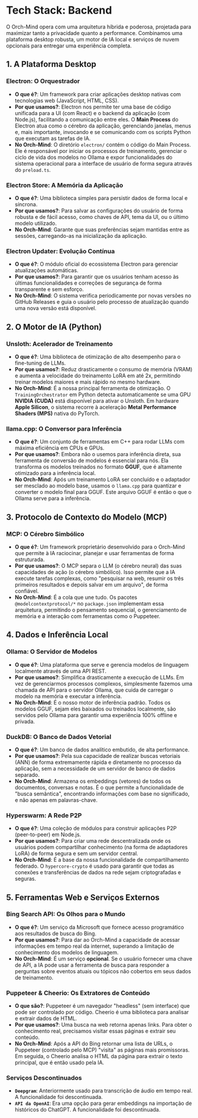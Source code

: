 # Tech Stack: Backend

O Orch-Mind opera com uma arquitetura híbrida e poderosa, projetada para maximizar tanto a privacidade quanto a performance. Combinamos uma plataforma desktop robusta, um motor de IA local e serviços de nuvem opcionais para entregar uma experiência completa.

## 1. A Plataforma Desktop

### Electron: O Orquestrador

- **O que é?**: Um framework para criar aplicações desktop nativas com tecnologias web (JavaScript, HTML, CSS).
- **Por que usamos?**: Electron nos permite ter uma base de código unificada para a UI (com React) e o backend da aplicação (com Node.js), facilitando a comunicação entre eles. O **Main Process** do Electron atua como o cérebro da aplicação, gerenciando janelas, menus e, mais importante, invocando e se comunicando com os scripts Python que executam as tarefas de IA.
- **No Orch-Mind**: O diretório `electron/` contém o código do Main Process. Ele é responsável por iniciar os processos de treinamento, gerenciar o ciclo de vida dos modelos no Ollama e expor funcionalidades do sistema operacional para a interface de usuário de forma segura através do `preload.ts`.

### Electron Store: A Memória da Aplicação

- **O que é?**: Uma biblioteca simples para persistir dados de forma local e síncrona.
- **Por que usamos?**: Para salvar as configurações do usuário de forma robusta e de fácil acesso, como chaves de API, tema da UI, ou o último modelo utilizado.
- **No Orch-Mind**: Garante que suas preferências sejam mantidas entre as sessões, carregando-as na inicialização da aplicação.

### Electron Updater: Evolução Contínua

- **O que é?**: O módulo oficial do ecossistema Electron para gerenciar atualizações automáticas.
- **Por que usamos?**: Para garantir que os usuários tenham acesso às últimas funcionalidades e correções de segurança de forma transparente e sem esforço.
- **No Orch-Mind**: O sistema verifica periodicamente por novas versões no GitHub Releases e guia o usuário pelo processo de atualização quando uma nova versão está disponível.

## 2. O Motor de IA (Python)

### Unsloth: Acelerador de Treinamento

- **O que é?**: Uma biblioteca de otimização de alto desempenho para o fine-tuning de LLMs.
- **Por que usamos?**: Reduz drasticamente o consumo de memória (VRAM) e aumenta a velocidade do treinamento LoRA em até 2x, permitindo treinar modelos maiores e mais rápido no mesmo hardware.
- **No Orch-Mind**: É a nossa principal ferramenta de otimização. O `TrainingOrchestrator` em Python detecta automaticamente se uma GPU **NVIDIA (CUDA)** está disponível para ativar o Unsloth. Em hardware **Apple Silicon**, o sistema recorre à aceleração **Metal Performance Shaders (MPS)** nativa do PyTorch.

### llama.cpp: O Conversor para Inferência

- **O que é?**: Um conjunto de ferramentas em C++ para rodar LLMs com máxima eficiência em CPUs e GPUs.
- **Por que usamos?**: Embora não o usemos para inferência direta, sua ferramenta de conversão de modelos é essencial para nós. Ela transforma os modelos treinados no formato **GGUF**, que é altamente otimizado para a inferência local.
- **No Orch-Mind**: Após um treinamento LoRA ser concluído e o adaptador ser mesclado ao modelo base, usamos o `llama.cpp` para quantizar e converter o modelo final para GGUF. Este arquivo GGUF é então o que o Ollama serve para a inferência.

## 3. Protocolo de Contexto do Modelo (MCP)

### MCP: O Cérebro Simbólico

- **O que é?**: Um framework proprietário desenvolvido para o Orch-Mind que permite à IA raciocinar, planejar e usar ferramentas de forma estruturada.
- **Por que usamos?**: O MCP separa o LLM (o cérebro neural) das suas capacidades de ação (o cérebro simbólico). Isso permite que a IA execute tarefas complexas, como "pesquisar na web, resumir os três primeiros resultados e depois salvar em um arquivo", de forma confiável.
- **No Orch-Mind**: É a cola que une tudo. Os pacotes `@modelcontextprotocol/*` no `package.json` implementam essa arquitetura, permitindo o pensamento sequencial, o gerenciamento de memória e a interação com ferramentas como o Puppeteer.

## 4. Dados e Inferência Local

### Ollama: O Servidor de Modelos

- **O que é?**: Uma plataforma que serve e gerencia modelos de linguagem localmente através de uma API REST.
- **Por que usamos?**: Simplifica drasticamente a execução de LLMs. Em vez de gerenciarmos processos complexos, simplesmente fazemos uma chamada de API para o servidor Ollama, que cuida de carregar o modelo na memória e executar a inferência.
- **No Orch-Mind**: É o nosso motor de inferência padrão. Todos os modelos GGUF, sejam eles baixados ou treinados localmente, são servidos pelo Ollama para garantir uma experiência 100% offline e privada.

### DuckDB: O Banco de Dados Vetorial

- **O que é?**: Um banco de dados analítico embutido, de alta performance.
- **Por que usamos?**: Pela sua capacidade de realizar buscas vetoriais (ANN) de forma extremamente rápida e diretamente no processo da aplicação, sem a necessidade de um servidor de banco de dados separado.
- **No Orch-Mind**: Armazena os embeddings (vetores) de todos os documentos, conversas e notas. É o que permite a funcionalidade de "busca semântica", encontrando informações com base no significado, e não apenas em palavras-chave.

### Hyperswarm: A Rede P2P

- **O que é?**: Uma coleção de módulos para construir aplicações P2P (peer-to-peer) em Node.js.
- **Por que usamos?**: Para criar uma rede descentralizada onde os usuários podem compartilhar conhecimento (na forma de adaptadores LoRA) de forma segura e sem um servidor central.
- **No Orch-Mind**: É a base da nossa funcionalidade de compartilhamento federado. O `hypercore-crypto` é usado para garantir que todas as conexões e transferências de dados na rede sejam criptografadas e seguras.

## 5. Ferramentas Web e Serviços Externos

### Bing Search API: Os Olhos para o Mundo

- **O que é?**: Um serviço da Microsoft que fornece acesso programático aos resultados de busca do Bing.
- **Por que usamos?**: Para dar ao Orch-Mind a capacidade de acessar informações em tempo real da internet, superando a limitação de conhecimento dos modelos de linguagem.
- **No Orch-Mind**: É um serviço **opcional**. Se o usuário fornecer uma chave de API, a IA pode usar a ferramenta de busca para responder a perguntas sobre eventos atuais ou tópicos não cobertos em seus dados de treinamento.

### Puppeteer & Cheerio: Os Extratores de Conteúdo

- **O que são?**: Puppeteer é um navegador "headless" (sem interface) que pode ser controlado por código. Cheerio é uma biblioteca para analisar e extrair dados de HTML.
- **Por que usamos?**: Uma busca na web retorna apenas links. Para obter o conhecimento real, precisamos visitar essas páginas e extrair seu conteúdo.
- **No Orch-Mind**: Após a API do Bing retornar uma lista de URLs, o Puppeteer (controlado pelo MCP) "visita" as páginas mais promissoras. Em seguida, o Cheerio analisa o HTML da página para extrair o texto principal, que é então usado pela IA.

### Serviços Descontinuados

- **`Deepgram`**: Anteriormente usado para transcrição de áudio em tempo real. A funcionalidade foi descontinuada.
- **`API da OpenAI`**: Era uma opção para gerar embeddings na importação de históricos do ChatGPT. A funcionalidade foi descontinuada.
